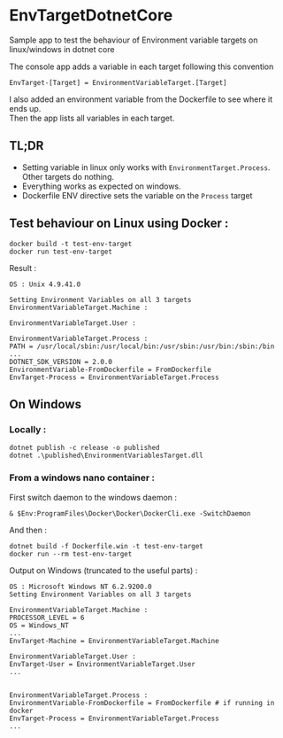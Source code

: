 # EnvTargetDotnetCore
Sample app to test the behaviour of Environment variable targets on linux/windows in dotnet core

The console app adds a variable in each target following this convention

    EnvTarget-[Target] = EnvironmentVariableTarget.[Target]

I also added an environment variable from the Dockerfile to see where it ends up.  
Then the app lists all variables in each target.

## TL;DR
- Setting variable in linux only works with `EnvironmentTarget.Process`. Other targets do nothing.
- Everything works as expected on windows.
- Dockerfile ENV directive sets the variable on the `Process` target 

## Test behaviour on Linux using Docker : 

    docker build -t test-env-target
    docker run test-env-target  


Result : 
```
OS : Unix 4.9.41.0

Setting Environment Variables on all 3 targets                                   
EnvironmentVariableTarget.Machine :

EnvironmentVariableTarget.User :

EnvironmentVariableTarget.Process :                                                                                                                        
PATH = /usr/local/sbin:/usr/local/bin:/usr/sbin:/usr/bin:/sbin:/bin                                        
...
DOTNET_SDK_VERSION = 2.0.0                                      
EnvironmentVariable-FromDockerfile = FromDockerfile                                
EnvTarget-Process = EnvironmentVariableTarget.Process
```
## On Windows

### Locally :

    dotnet publish -c release -o published
    dotnet .\published\EnvironmentVariablesTarget.dll

### From a windows nano container : 

First switch daemon to the windows daemon : 
    
    & $Env:ProgramFiles\Docker\Docker\DockerCli.exe -SwitchDaemon

And then :

    dotnet build -f Dockerfile.win -t test-env-target
    docker run --rm test-env-target

Output on Windows (truncated to the useful parts) :

    OS : Microsoft Windows NT 6.2.9200.0
    Setting Environment Variables on all 3 targets

    EnvironmentVariableTarget.Machine :
    PROCESSOR_LEVEL = 6
    OS = Windows_NT
    ...
    EnvTarget-Machine = EnvironmentVariableTarget.Machine

    EnvironmentVariableTarget.User :
    EnvTarget-User = EnvironmentVariableTarget.User
    ...


    EnvironmentVariableTarget.Process : 
    EnvironmentVariable-FromDockerfile = FromDockerfile # if running in docker
    EnvTarget-Process = EnvironmentVariableTarget.Process
    ...

